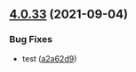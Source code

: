 ## [4.0.33](https://github.com/myNameCao/node/compare/4.0.0...4.0.33) (2021-09-04)


### Bug Fixes

* test ([a2a62d9](https://github.com/myNameCao/node/commit/a2a62d9a581d9b9701120dcaa89ea1b39d2a64a2))



